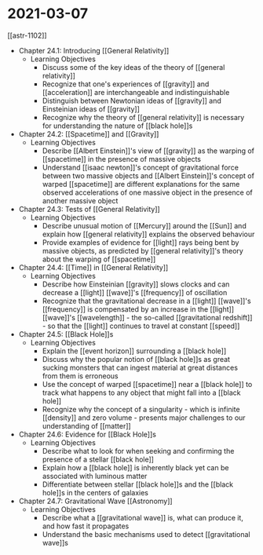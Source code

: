 # 2021-03-07

[[astr-1102]]

- Chapter 24.1: Introducing [[General Relativity]]
  - Learning Objectives
    - Discuss some of the key ideas of the theory of [[general relativity]]
    - Recognize that one's experiences of [[gravity]] and [[acceleration]] are interchangeable and indistinguishable
    - Distinguish between Newtonian ideas of [[gravity]] and Einsteinian ideas of [[gravity]]
    - Recognize why the theory of [[general relativity]] is necessary for understanding the nature of [[black hole]]s
- Chapter 24.2: [[Spacetime]] and [[Gravity]]
  - Learning Objectives
    - Describe [[Albert Einstein]]'s view of [[gravity]] as the warping of [[spacetime]] in the presence of massive objects
    - Understand [[isaac newton]]'s concept of gravitational force between two massive objects and [[Albert Einstein]]'s concept of warped [[spacetime]] are different explanations for the same observed accelerations of one massive object in the presence of another massive object
- Chapter 24.3: Tests of [[General Relativity]]
  - Learning Objectives
    - Describe unusual motion of [[Mercury]] around the [[Sun]] and explain how [[general relativity]] explains the observed behaviour
    - Provide examples of evidence for [[light]] rays being bent by massive objects, as predicted by [[general relativity]]'s theory about the warping of [[spacetime]]
- Chapter 24.4: [[Time]] in [[General Relativity]]
  - Learning Objectives
    - Describe how Einsteinian [[gravity]] slows clocks and can decrease a [[light]] [[wave]]'s [[frequency]] of oscillation
    - Recognize that the gravitational decrease in a [[light]] [[wave]]'s [[frequency]] is compensated by an increase in the [[light]] [[wave]]'s [[wavelength]] - the so-called [[gravitational redshift]] - so that the [[light]] continues to travel at constant [[speed]]
- Chapter 24.5: [[Black Hole]]s
  - Learning Objectives
    - Explain the [[event horizon]] surrounding a [[black hole]]
    - Discuss why the popular notion of [[black hole]]s as great sucking monsters that can ingest material at great distances from them is erroneous
    - Use the concept of warped [[spacetime]] near a [[black hole]] to track what happens to any object that might fall into a [[black hole]]
    - Recognize why the concept of a singularity - which is infinite [[density]] and zero volume - presents major challenges to our understanding of [[matter]]
- Chapter 24.6: Evidence for [[Black Hole]]s
  - Learning Objectives
    - Describe what to look for when seeking and confirming the presence of a stellar [[black hole]]
    - Explain how a [[black hole]] is inherently black yet can be associated with luminous matter
    - Differentiate between stellar [[black hole]]s and the [[black hole]]s in the centers of galaxies
- Chapter 24.7: Gravitational Wave [[Astronomy]]
  - Learning Objectives
    - Describe what a [[gravitational wave]] is, what can produce it, and how fast it propagates
    - Understand the basic mechanisms used to detect [[gravitational wave]]s

